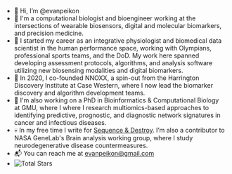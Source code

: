 - 👋 Hi, I’m @evanpeikon
- 🧪 I'm a computational biologist and bioengineer working at the intersections of wearable biosensors, digital and molecular biomarkers, and precision medicine. 
- 🩻 I started my career as an integrative physiologist and biomedical data scientist in the human performance space, working with Olympians, professional sports teams, and the DoD. My work here spanned developing assessment protocols, algorithms, and analysis software utilizing new biosensing modalities and digital biomarkers.
- 🧬 In 2020, I co-founded NNOXX, a spin-out from the Harrington Discovery Institute at Case Western, where I now lead the biomarker discovery and algorithm development teams. 
- 🧫 I'm also working on a PhD in Bioinformatics & Computational Biology at GMU, where I where I research multiomics-based approaches to identifying predictive, prognostic, and diagnostic network signatures in cancer and infectious diseases.  
- 💀 In my free time I write for [Sequence & Destroy](https://sequenceanddestroy.substack.com). I’m also a contributor to NASA GeneLab's Brain analysis working group, where I study neurodegenerative disease countermeasures.
- 📬 You can reach me at evanpeikon@gmail.com
- ![Total Stars](https://img.shields.io/github/stars/evanpeikon?style=social)

<!---
evanpeikon/evanpeikon is a ✨ special ✨ repository because its `README.md` (this file) appears on your GitHub profile.
You can click the Preview link to take a look at your changes.
--->
